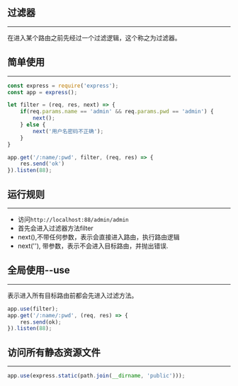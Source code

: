 ## 过滤器
***
在进入某个路由之前先经过一个过滤逻辑，这个称之为过滤器。

## 简单使用
***
```javascript
const express = require('express');
const app = express();

let filter = (req, res, next) => {
	if(req.params.name == 'admin' && req.params.pwd == 'admin') {
		next();
	} else {
		next('用户名密码不正确');
	}
}

app.get('/:name/:pwd', filter, (req, res) => {
	res.send('ok')
}).listen(88);
```

## 运行规则
***
* 访问`http://localhost:88/admin/admin`
* 首先会进入过滤器方法filter
* next(),不带任何参数，表示会直接进入路由，执行路由逻辑
* next(''), 带参数，表示不会进入目标路由，并抛出错误.

## 全局使用--use
***
表示进入所有目标路由前都会先进入过滤方法。
```javascript
app.use(filter);
app.get('/:name/:pwd', (req, res) => {
	res.send(ok);
}).listen(88);
```

## 访问所有静态资源文件
***
```javascript
app.use(express.static(path.join(__dirname, 'public')));
```
